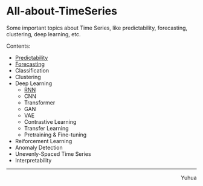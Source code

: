 # All-about-TimeSeries
Some important topics about Time Series, like predictability, forecasting, clustering, deep learning, etc.

Contents:
- [Predictability](https://github.com/liaoyuhua/All-about-TimeSeries/tree/Predictability)
- [Forecasting](https://github.com/liaoyuhua/All-about-TimeSeries/tree/Forecasting)
- Classification
- Clustering
- Deep Learning
    - [RNN](https://github.com/liaoyuhua/All-about-TimeSeries/tree/RNN)
    - CNN
    - Transformer
    - GAN
    - VAE
    - Contrastive Learning
    - Transfer Learning
    - Pretraining & Fine-tuning
- Reiforcement Learning
- Anomaly Detection
- Unevenly-Spaced Time Series
- Interpretability
-----------------------------------------
<p align="right">Yuhua</p>